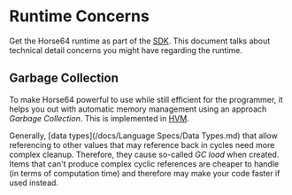 
Runtime Concerns
================

Get the Horse64 runtime as part of the [SDK](
/docs/Resources.md#SDK). This document talks about
technical detail concerns you might have regarding the
runtime.


Garbage Collection
------------------

To make Horse64 powerful to use while still efficient for the
programmer, it helps you out with automatic memory management
using an approach *Garbage Collection*. This is implemented
in [HVM](/docs/Resources.md#HVM).

Generally, [data types](/docs/Language Specs/Data Types.md) that
allow referencing to other values that may reference back in cycles
need more complex cleanup. Therefore, they cause so-called
*GC load* when created. Items that can't produce complex cyclic
references are cheaper to handle (in terms of computation time)
and therefore may make your code faster if used instead.

